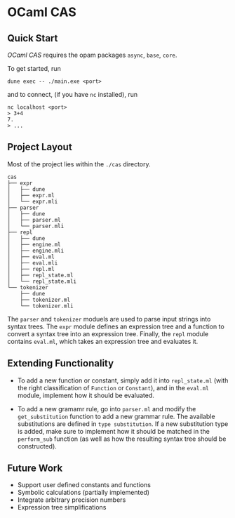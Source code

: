 # OCaml CAS

## Quick Start
*OCaml CAS* requires the opam packages `async`, `base`, `core`.

To get started, run
```
dune exec -- ./main.exe <port>
```
and to connect, (if you have `nc` installed), run
```
nc localhost <port>
> 3+4
7.
> ...
```

## Project Layout
Most of the project lies within the `./cas` directory.
```
cas
├── expr
│   ├── dune
│   ├── expr.ml
│   └── expr.mli
├── parser
│   ├── dune
│   ├── parser.ml
│   └── parser.mli
├── repl
│   ├── dune
│   ├── engine.ml
│   ├── engine.mli
│   ├── eval.ml
│   ├── eval.mli
│   ├── repl.ml
│   ├── repl_state.ml
│   └── repl_state.mli
└── tokenizer
    ├── dune
    ├── tokenizer.ml
    └── tokenizer.mli
```

The `parser` and `tokenizer` moduels are used to parse input strings into syntax trees. The `expr` module defines an expression tree and a function to convert a syntax tree into an expression tree. Finally, the `repl` module contains `eval.ml`, which takes an expression tree and evaluates it.

## Extending Functionality
* To add a new function or constant, simply add it into `repl_state.ml` (with the right classification of `Function` or `Constant`), and in the `eval.ml` module, implement how it should be evaluated.

* To add a new gramamr rule, go into `parser.ml` and modify the `get_substitution` function to add a new grammar rule. The available substitutions are defined in `type substitution`. If a new substitution type is added, make sure to implement how it should be matched in the `perform_sub` function (as well as how the resulting syntax tree should be constructed).

## Future Work
* Support user defined constants and functions
* Symbolic calculations (partially implemented)
* Integrate arbitrary precision numbers
* Expression tree simplifications
